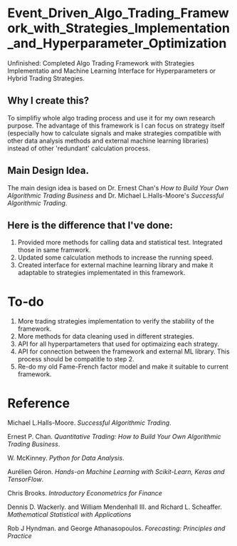 # Event_Driven_Algo_Trading_Framework_with_Strategies_Implementation_and_Hyperparameter_Optimization
Unfinished: Completed Algo Trading Framework with Strategies Implementatio and Machine Learning Interface for Hyperparameters or Hybrid Trading Strategies.

## Why I create this?
To simplifiy whole algo trading process and use it for my own research purpose. The advantage of this framework is I can focus on strategy itself (especially how to calculate signals and make strategies compatible with other data analysis methods and external machine learning libraries) instead of other 'redundant' calculation process.

## Main Design Idea.
The main design idea is based on Dr. Ernest Chan's *How to Build Your Own Algorithmic Trading Business* and Dr. Michael L.Halls-Moore's *Successful Algorithmic Trading*. 

## Here is the difference that I've done:
1. Provided more methods for calling data and statistical test. Integrated those in same framwork.
2. Updated some calculation methods to increase the running speed.
3. Created interface for external machine learning library and make it adaptable to strategies implementated in this framework.
 
# To-do
1. More trading strategies implementation to verify the stability of the framework.
2. More methods for data cleaning used in different strategies.
3. API for all hyperpartameters that used for optimaizing each strategy.
4. API for connection between the framework and external ML library. This process should be compatitle to step 2.
5. Re-do my old Fame-French factor model and make it suitable to current framework.


# Reference 
Michael L.Halls-Moore. *Successful Algorithmic Trading*.

Ernest P. Chan. *Quantitative Trading: How to Build Your Own Algorithmic Trading Business*.

W. McKinney. *Python for Data Analysis*.

Aurélien Géron. *Hands-on Machine Learning with Scikit-Learn, Keras and TensorFlow*.

Chris Brooks. *Introductory Econometrics for Finance*

Dennis D. Wackerly. and William Mendenhall III. and Richard L. Scheaffer. *Mathematical Statistical with Applications*

Rob J Hyndman. and George Athanasopoulos. *Forecasting: Principles and Practice*


